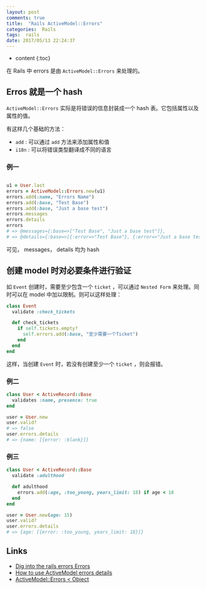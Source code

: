 ```yaml
---
layout: post
comments: true
title:  "Rails ActiveModel::Errors"
categories:  Rails
tags:  rails
date: 2017/05/13 22:24:37
---
```


* content
{:toc}

在 Rails 中 errors 是由 `ActiveModel::Errors` 来处理的。


## Erros 就是一个 hash

`ActiveModel::Errors` 实际是将错误的信息封装成一个 hash 表。它包括属性以及属性的值。

有这样几个基础的方法：

* `add` : 可以通过 `add` 方法来添加属性和值
* `i18n` : 可以将错误类型翻译成不同的语言


### 例一

```ruby

u1 = User.last
errors = ActiveModel::Errors.new(u1)
errors.add(:name, "Errors Name")
errors.add(:base, "Test Base")
errors.add(:base, "Just a base test")
errors.messages
errors.details
errors
# => @messages={:base=>["Test Base", "Just a base test"]},
# => @details={:base=>[{:error=>"Test Base"}, {:error=>"Just a base test"}],

```

可见， messages， details 均为 hash


##


## 创建 model 时对必要条件进行验证

如 `Event` 创建时，需要至少包含一个 `ticket` ，可以通过 `Nested Form` 来处理。同时可以在 model 中加以限制。则可以这样处理：

```ruby
class Event
  validate :check_tickets

  def check_tickets
    if self.tickets.empty?
      self.errors.add(:base, "至少需要一个Ticket")
    end
  end
end
```

这样，当创建 `Event` 时，若没有创建至少一个 `ticket` ，则会报错。

### 例二

```ruby
class User < ActiveRecord::Base
  validates :name, presence: true
end

user = User.new
user.valid?
# => false
user.errors.details
# => {name: [{error: :blank}]}
```

### 例三

```ruby
class User < ActiveRecord::Base
  validate :adulthood

  def adulthood
    errors.add(:age, :too_young, years_limit: 18) if age < 18
  end
end

user = User.new(age: 15)
user.valid?
user.errors.details
# => {age: [{error: :too_young, years_limit: 18}]}

```


## Links

* [Dig into the rails errors
Errors](http://neethack.com/2015/04/dig-into-the-rails-errors/)
* [How to use ActiveModel errors details](https://cowbell-labs.com/2015-01-22-active-model-errors-details.html)
* [ActiveModel::Errors < Object](http://api.rubyonrails.org/classes/ActiveModel/Errors.html#method-i-empty-3F)

